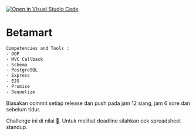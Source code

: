 [![Open in Visual Studio Code](https://classroom.github.com/assets/open-in-vscode-718a45dd9cf7e7f842a935f5ebbe5719a5e09af4491e668f4dbf3b35d5cca122.svg)](https://classroom.github.com/online_ide?assignment_repo_id=12032480&assignment_repo_type=AssignmentRepo)
# Betamart

```txt
Competencies and Tools :
- OOP
- MVC Callback
- Schema
- PostgreSQL
- Express
- EJS
- Promise
- Sequelize
```

Biasakan commit setiap release dan push pada jam 12 siang, jam 6 sore dan sebelum tidur.

Challenge ini di nilai 💯.
Untuk melihat deadline silahkan cek spreadsheet standup.